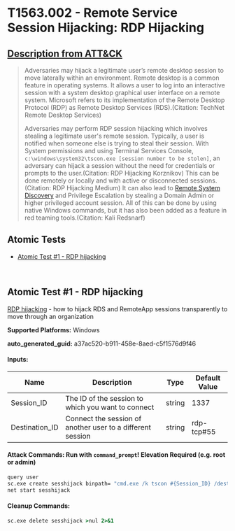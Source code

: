 # T1563.002 - Remote Service Session Hijacking: RDP Hijacking
## [Description from ATT&CK](https://attack.mitre.org/techniques/T1563/002)
<blockquote>

Adversaries may hijack a legitimate user’s remote desktop session to move laterally within an environment. Remote desktop is a common feature in operating systems. It allows a user to log into an interactive session with a system desktop graphical user interface on a remote system. Microsoft refers to its implementation of the Remote Desktop Protocol (RDP) as Remote Desktop Services (RDS).(Citation: TechNet Remote Desktop Services)

Adversaries may perform RDP session hijacking which involves stealing a legitimate user's remote session. Typically, a user is notified when someone else is trying to steal their session. With System permissions and using Terminal Services Console, `c:\windows\system32\tscon.exe [session number to be stolen]`, an adversary can hijack a session without the need for credentials or prompts to the user.(Citation: RDP Hijacking Korznikov) This can be done remotely or locally and with active or disconnected sessions.(Citation: RDP Hijacking Medium) It can also lead to [Remote System Discovery](https://attack.mitre.org/techniques/T1018) and Privilege Escalation by stealing a Domain Admin or higher privileged account session. All of this can be done by using native Windows commands, but it has also been added as a feature in red teaming tools.(Citation: Kali Redsnarf)

</blockquote>

## Atomic Tests

- [Atomic Test #1 - RDP hijacking](#atomic-test-1---rdp-hijacking)


<br/>

## Atomic Test #1 - RDP hijacking
[RDP hijacking](https://medium.com/@networksecurity/rdp-hijacking-how-to-hijack-rds-and-remoteapp-sessions-transparently-to-move-through-an-da2a1e73a5f6) - how to hijack RDS and RemoteApp sessions transparently to move through an organization

**Supported Platforms:** Windows


**auto_generated_guid:** a37ac520-b911-458e-8aed-c5f1576d9f46





#### Inputs:
| Name | Description | Type | Default Value |
|------|-------------|------|---------------|
| Session_ID | The ID of the session to which you want to connect | string | 1337|
| Destination_ID | Connect the session of another user to a different session | string | rdp-tcp#55|


#### Attack Commands: Run with `command_prompt`!  Elevation Required (e.g. root or admin) 


```cmd
query user
sc.exe create sesshijack binpath= "cmd.exe /k tscon #{Session_ID} /dest:#{Destination_ID}"
net start sesshijack
```

#### Cleanup Commands:
```cmd
sc.exe delete sesshijack >nul 2>&1
```





<br/>
